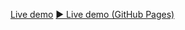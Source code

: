 [Live demo](https://<user>.github.io/<repo>/)
[▶ Live demo (GitHub Pages)](https://<user>.github.io/<repo>/)
